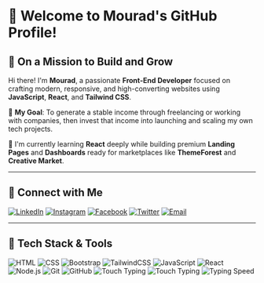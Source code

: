# 👋 Welcome to Mourad's GitHub Profile!

## 🚀 On a Mission to Build and Grow

Hi there! I'm **Mourad**, a passionate **Front-End Developer** focused on crafting modern, responsive, and high-converting websites using **JavaScript**, **React**, and **Tailwind CSS**.

🎯 **My Goal**: To generate a stable income through freelancing or working with companies, then invest that income into launching and scaling my own tech projects.

🌱 I'm currently learning **React** deeply while building premium **Landing Pages** and **Dashboards** ready for marketplaces like **ThemeForest** and **Creative Market**.

---

## 🔗 Connect with Me

[![LinkedIn](https://img.shields.io/badge/LinkedIn-0077B5?style=for-the-badge&logo=linkedin&logoColor=white)](https://www.linkedin.com/in/mourad-akki-70558a357/)
[![Instagram](https://img.shields.io/badge/Instagram-E4405F?style=for-the-badge&logo=instagram&logoColor=white)](https://www.instagram.com/akkimourad17769/)
[![Facebook](https://img.shields.io/badge/Facebook-1877F2?style=for-the-badge&logo=facebook&logoColor=white)](https://www.facebook.com/kide.zaro/)
[![Twitter](https://img.shields.io/badge/X-000000?style=for-the-badge&logo=twitter&logoColor=white)](https://x.com/Moradai188146)
[![Email](https://img.shields.io/badge/Email-D14836?style=for-the-badge&logo=gmail&logoColor=white)](mailto:akkimourad177@gmail.com)

---

## 🧰 Tech Stack & Tools

![HTML](https://img.shields.io/badge/HTML-E34F26?style=for-the-badge&logo=html5&logoColor=white)
![CSS](https://img.shields.io/badge/CSS-1572B6?style=for-the-badge&logo=css3&logoColor=white)
![Bootstrap](https://img.shields.io/badge/Bootstrap-7952B3?style=for-the-badge&logo=bootstrap&logoColor=white)
![TailwindCSS](https://img.shields.io/badge/Tailwind_CSS-38B2AC?style=for-the-badge&logo=tailwind-css&logoColor=white)
![JavaScript](https://img.shields.io/badge/JavaScript-F7DF1E?style=for-the-badge&logo=javascript&logoColor=black)
![React](https://img.shields.io/badge/React-20232A?style=for-the-badge&logo=react&logoColor=61DAFB)
![Node.js](https://img.shields.io/badge/Node.js-339933?style=for-the-badge&logo=nodedotjs&logoColor=white)
![Git](https://img.shields.io/badge/Git-F05032?style=for-the-badge&logo=git&logoColor=white)
![GitHub](https://img.shields.io/badge/GitHub-181717?style=for-the-badge&logo=github&logoColor=white)
![Touch Typing](https://img.shields.io/badge/Touch_Typing-00BFA6?style=for-the-badge&logo=typingtutor&logoColor=white)
![Touch Typing](https://img.shields.io/badge/Touch_Typing-00BFA6?style=for-the-badge&logo=typingtutor&logoColor=white)
![Typing Speed](https://img.shields.io/badge/Typing_Speed-80%2B_WPM-blue?style=for-the-badge&logo=keyboard&logoColor=white)


